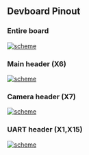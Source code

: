 ## Devboard Pinout

### Entire board
<a href="../../img/pinout/dev_board_pinout.png" target="_blank"> ![scheme](../../img/pinout/dev_board_pinout.png)</a>

### Main header (X6)
<a href="../../img/pinout/x6.png" target="_blank"> ![scheme](../../img/pinout/x6.png)</a>

### Camera header (X7)
<a href="../../img/pinout/x7.png" target="_blank"> ![scheme](../../img/pinout/x7.png)</a>

### UART header (X1,X15)
<a href="../../img/pinout/x1-x15.png" target="_blank"> ![scheme](../../img/pinout/x1-x15.png)</a>

